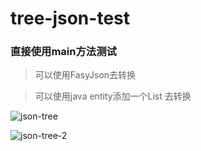 # tree-json-test


### 直接使用main方法测试

> 可以使用FasyJson去转换

> 可以使用java entity添加一个List<Entity> 去转换
  
 
![json-tree](https://user-images.githubusercontent.com/33513409/83868523-99104980-a75d-11ea-9b67-b13fca30007c.png)


![json-tree-2](https://user-images.githubusercontent.com/33513409/83868919-471bf380-a75e-11ea-810e-a239930da126.png)
